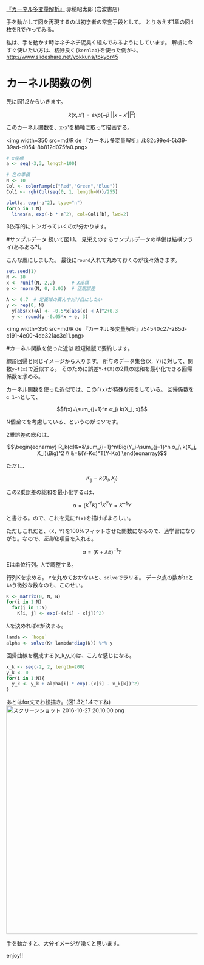 [『カーネル多変量解析』](https://www.amazon.co.jp/dp/4000069713) 赤穂昭太郎 (岩波書店)

手を動かして図を再現するのは初学者の常套手段として。
とりあえず1章の図4枚をRで作ってみる。

私は、手を動かす時はネチネチ泥臭く組んでみるようにしています。
解析に今すぐ使いたい方は、格好良く`{kernlab}`を使った例が↓。
http://www.slideshare.net/yokkuns/tokyor45


# カーネル関数の例
先に図1.2からいきます。

```math
k(x, x')=exp(-\beta\ ||x-x'||^2)
```
このカーネル関数を、x-x'を横軸に取って描画する。

<img width=350 src=md/R de 『カーネル多変量解析』/b82c99e4-5b39-39ad-d054-8b812d075fa0.png>

```r
# x座標
a <- seq(-3,3, length=100)

# 色の準備
N <- 10
Col <- colorRamp(c("Red","Green","Blue"))
Col1 <- rgb(Col(seq(0, 1, length=N))/255)

plot(a, exp(-a^2), type="n")
for(b in 1:N)
  lines(a, exp(-b * a^2), col=Col1[b], lwd=2)
```
β依存的にトンガっていくのが分かります。

#サンプルデータ
続いて図1.1。
見栄えのするサンプルデータの準備は結構ツライ(あるある?)。

こんな風にしました。
最後に`round`入れて丸めておくのが後々効きます。

```R
set.seed(1)
N <- 18
x <- runif(N,-2,2)      # X座標
e <- rnorm(N, 0, 0.03)  # 正規誤差

A <- 0.7  # 定義域の真ん中だけ凸にしたい
y <- rep(0, N)
  y[abs(x)<A] <- -0.5*x[abs(x) < A]^2+0.3
  y <- round(y -0.05*x + e, 3)
```
<img width=350 src=md/R de 『カーネル多変量解析』/54540c27-285d-c191-4e00-4de321ac3c11.png>


#カーネル関数を使った近似
超短縮版で要約します。

線形回帰と同じイメージから入ります。
所与のデータ集合`(X, Y)`に対して、関数`y=f(x)`で近似する。
そのために誤差`Y-f(X)`の2乗の総和を最小化できる回帰係数を求める。

カーネル関数を使った近似では、この`f(x)`が特殊な形をしている。
回帰係数を`α_1~n`として、

```math
f(x)=\sum_{j=1}^n α_j\ k(X_j, x)
```
N個$全て$を考慮している、というのがミソです。

2乗誤差の総和は、

```math
\begin{eqnarray}
R_k(α)&=&\sum_{i=1}^n\Big(Y_i-\sum_{j=1}^n α_j\ k(X_j, X_i)\Big)^2 \\
&=&(Y-Kα)^T(Y-Kα)
\end{eqnarray}
```

ただし、

```math
K_{ij}=k(X_i, X_j)
```

この2乗誤差の総和を最小化する`α`は、

```math
α=(K^TK)^{-1}K^TY=K^{-1}Y
```

と書ける。ので、これを元に`f(x)`を描けばよろしい。

ただしこれだと、`(X, Y)`を100%フィットさせた関数になるので、過学習になりがち。なので、$正則化$項目を入れる。

```math
α=(K+λE)^{-1}Y
```
Eは単位行列。λで調整する。

行列Kを求める。
`Y`を丸めておかないと、`solve`でラリる。
データ点の数が`18`という微妙な数なのも、このせい。

```R
K <- matrix(0, N, N)
for(i in 1:N)
  for(j in 1:N)
    K[i, j] <- exp(-(x[i] - x[j])^2)
```

λを決めればαが決まる。

```R
lamda <- `hoge`
alpha <- solve(K+ lambda*diag(N)) %*% y
```

回帰曲線を構成する(x_k,y_k)は、こんな感じになる。

```R 
x_k <- seq(-2, 2, length=200)
y_k <- 0
for(i in 1:N){
  y_k <- y_k + alpha[i] * exp(-(x[i] - x_k[k])^2)
}
```

あとはfor文でお絵描き。(図1.3と1.4ですね)
<img width="600" alt="スクリーンショット 2016-10-27 20.10.00.png" src="md/R de 『カーネル多変量解析』/5614a9b6-e2fd-94d8-253e-09974e0d1ef4.png">

手を動かすと、大分イメージが湧くと思います。


enjoy!!

